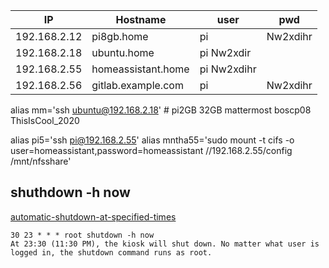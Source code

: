 
|IP|Hostname|user|pwd|
|-------|--------------|-----------|------------|
|192.168.2.12 |	pi8gb.home |  pi | Nw2xdihr|
|192.168.2.18 |	ubuntu.home | pi Nw2xdir|       
|192.168.2.55 |	homeassistant.home | pi  Nw2xdihr
|192.168.2.56 |	gitlab.example.com |    pi | Nw2xdihr|

 alias mm='ssh ubuntu@192.168.2.18'    # pi2GB  32GB mattermost boscp08 ThisIsCool_2020


alias pi5='ssh pi@192.168.2.55'
alias mntha55='sudo mount -t cifs -o user=homeassistant,password=homeassistant //192.168.2.55/config /mnt/nfsshare'


## shuthdown -h now

[automatic-shutdown-at-specified-times](https://askubuntu.com/questions/567955/automatic-shutdown-at-specified-times)
````
30 23 * * * root shutdown -h now
At 23:30 (11:30 PM), the kiosk will shut down. No matter what user is logged in, the shutdown command runs as root.
````
